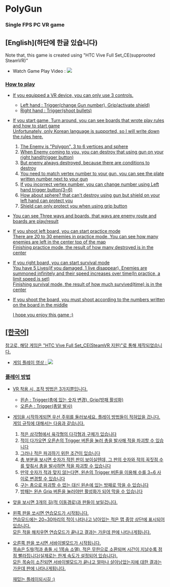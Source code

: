 # PolyGun
### Single FPS PC VR game
 
  
## [English](하단에 한글 있습니다)
Note that, this game is created using "HTC Vive Full Set_CE(supprooted SteamVR)"
* Watch Game Play Video : <a href="https://youtu.be/My9EimcYlY8"><img src="https://img.shields.io/badge/YouTube-FF0000?style=flat-square&logo=youtube&logoColor=white"/>

### How to play
* If you equipped a VR device, you can only use 3 controls.
  * Left hand : Trigger(change Gun number), Grip(activate shield)
  * Right hand : Trigger(shoot bullets)

* If you start game, Turn around, you can see boards that wrote play rules and how to start game  
  Unfortunately, only Korean language is supported, so I will write down the rules here.  
  1. The Enemy is "Polygon", 3 to 6 vertices and sphere
  2. When Enemy coming to you, you can destroy that using gun on your right hand(trigger button)
  3. But enemy always destroyed, because there are conditions to destroy
  4. You need to match vertex number to your gun, you can see the plate written number next to your gun
  5. If you incorrect vertex number, you can change number using Left hand trigger button(3~6)
  6. How about sphere? that can't destroy using gun but shield on your left hand can protect you
  7. Shield can only protect you when using grip button  
    
* You can see Three ways and boards, that ways are enemy route and boards are play/result  
* If you shoot left board, you can start practice mode  
  There are 20 to 30 enemies in practice mode, You can see how many enemies are left in the center top of the map  
  Finishing practice mode, the result of how many destroyed is in the center  
* If you right board, you can start survival mode  
  You have 5 Lives(if you damaged, 1 live disappear), Enemies are summoned infinitely and their speed increases over time(In practice, a limit speed is set)  
  Finishing survival mode, the result of how much survived(time) is in the center  
* If you shoot the board, you must shoot according to the numbers written on the board in the middle
    
      
  I hope you enjoy this game :)  
    
    
    
    
    
    
## [한국어]
참고로, 해당 게임은 "HTC Vive Full Set_CE(SteamVR 지원)"로 통해 제작되었습니다.
* 게임 플레이 영상 : <a href="https://youtu.be/My9EimcYlY8"><img src="https://img.shields.io/badge/YouTube-FF0000?style=flat-square&logo=youtube&logoColor=white"/>

### 플레이 방법
* VR 착용 시, 조작 방법은 3가지뿐입니다.
  * 왼손 : Trigger(총에 있는 숫자 변경), Grip(방패 활성화)
  * 오른손 : Trigger(총알 발사)

* 게임을 시작하게되면 우선 주위를 둘러보세요. 플레이 방법들이 적혀있을 겁니다.  
  게임 규칙에 대해서는 다음과 같습니다.  
  1. 적은 삼각형에서 육각형의 다각형과 구체가 있습니다
  2. 적이 다가오면 오른손의 Trigger 버튼을 눌러 총을 발사해 적을 파괴할 수 있습니다
  3. 그러나 적은 파괴하기 위한 조건이 있습니다
  4. 총 부분을 보시면 숫자가 적힌 판이 보이실텐데, 그 판의 숫자와 적의 꼭짓점 수를 맞춰서 총을 발사하면 적을 파괴할 수 있습니다
  5. 만약 숫자가 적과 맞지 않는다면, 왼손의 Trigger 버튼을 이용해 수를 3~6 사이로 변경할 수 있습니다
  6. 구는 총으로 파괴할 수 없는 대신 왼손에 있는 방패로 막을 수 있습니다
  7. 방패는 왼손 Grip 버튼을 눌러야만 활성화가 되어 막을 수 있습니다
    
* 앞을 보시면 3개의 길(적 이동경로)과 판들이 보일겁니다.  
* 왼쪽 판을 쏘시면 연습모드가 시작됩니다.  
  연습모드에는 20~30마리의 적이 나타나고 남아있는 적은 맵 중앙 상단에 표시되어 있습니다.  
  모든 적을 해치우면 연습모드가 끝나고 결과는 가운데 판에 나타나게됩니다.  
* 오른쪽 판을 쏘시면 서바이벌모드가 시작됩니다.  
  목숨은 5개(적과 충돌 시 1목숨 소멸), 적은 무한으로 소환되며 시간이 지날수록 점점 빨라집니다(실제로는 한계 속도가 설정되어 있습니다).  
  모든 목숨이 소진되면 서바이벌모드가 끝나고 얼마나 살아남았는지에 대한 결과는 가운데 판에 나타나게됩니다.  
    
      
  재밌는 플레이되시길 :)
